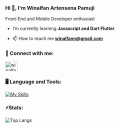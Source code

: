 ### Hi 👋, I'm Winalfan Artensena Pamuji 
Front-End and Mobile Developer enthusiast
-  I’m currently learning **Javascript and Dart Flutter**

- 📫 How to reach me **winalfann@gmail.com**

### 🔗 Connect with me:
<p align="left">
<a href="https://id.linkedin.com/in/winalfan-artensena-pamuji-51aa18285" target="blank"><img align="center" src="https://raw.githubusercontent.com/rahuldkjain/github-profile-readme-generator/master/src/images/icons/Social/linked-in-alt.svg" alt="winalfan-artensena-pamuji-51aa18285" height="30" width="40" /></a>
</p>

### 🖥️ Language and Tools:
[![My Skills](https://skillicons.dev/icons?i=cpp,html,css,js,dart,figma)](https://github.com/rtensena)

### ⚡Stats: 
![Top Langs](https://github-readme-stats.vercel.app/api/top-langs/?username=rtensena&theme=onedark&compact=true&layout=compact)
